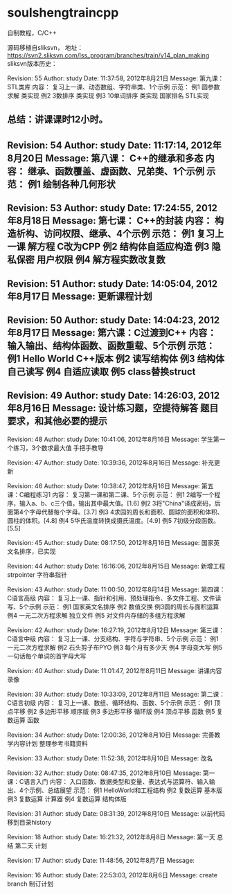 soulshengtraincpp
=================

自制教程，C/C++

源码移植自sliksvn，
地址：https://svn2.sliksvn.com/lss_program/branches/train/v14_plan_making
sliksvn版本历史：

Revision: 55
Author: study
Date: 11:37:58, 2012年8月21日
Message:
第九课： STL类库
内容：
复习上一课、动态数组、字符串类、1个示例
示范：
例1  圆参数求解 类实现
例2	3数排序 类实现
例3	10单词排序 类实现
国家排名 STL实现

总结：讲课课时12小时。
----

Revision: 54
Author: study
Date: 11:17:14, 2012年8月20日
Message:
第八课： C++的继承和多态
内容：
继承、函数覆盖、虚函数、兄弟类、1个示例
示范：
例1	绘制各种几何形状
----

Revision: 53
Author: study
Date: 17:24:55, 2012年8月18日
Message:
第七课： C++的封装
内容：
构造析构、访问权限、继承、4个示例
示范：
例1	复习上一课 解方程 C改为CPP
例2	结构体自适应构造
例3	隐私保密 用户权限
例4	解方程实数改复数 
----

Revision: 51
Author: study
Date: 14:05:04, 2012年8月17日
Message:
更新课程计划
----

Revision: 50
Author: study
Date: 14:04:23, 2012年8月17日
Message:
第六课：C过渡到C++ 
内容：
输入输出、结构体函数、函数重载、5个示例
示范：
例1	Hello World C++版本
例2	读写结构体
例3	结构体自己读写
例4	自适应读取
例5	class替换struct
----

Revision: 49
Author: study
Date: 14:26:03, 2012年8月16日
Message:
设计练习题，空提待解答
题目要求，和其他必要的提示
----

Revision: 48
Author: study
Date: 10:41:06, 2012年8月16日
Message:
学生第一个练习，3个数求最大值
手把手教导

Revision: 47
Author: study
Date: 10:39:36, 2012年8月16日
Message:
补充更新

Revision: 46
Author: study
Date: 10:38:47, 2012年8月16日
Message:
第五课：C编程练习1
内容：
复习第一课和第二课、5个示例
示范：
例1   2编写一个程序，输入a、b、c三个值，输出其中最大值。[1.6]
例2   3将"China"译成密码，后面第4个字母代替每个字母。[3.7]
例3   4求园的周长和面积、圆球的面积和体积、圆柱的体积。[4.8]
例4   5华氏温度转换成摄氏温度。[4.9]
例5   7初级分段函数。[5.5]

Revision: 45
Author: study
Date: 08:17:50, 2012年8月16日
Message:
国家英文名排序，已实现

Revision: 44
Author: study
Date: 16:16:06, 2012年8月15日
Message:
新增工程 strpointer
字符串指针

Revision: 43
Author: study
Date: 11:00:50, 2012年8月14日
Message:
第四课：C语言高级
内容：
复习上一课、指针和引用、预处理指令、多文件工程、文件读写、5个示例
示范：
例1 国家英文名排序
例2 数值交换
例3圆的周长与面积运算
例4 一元二次方程求解 独立文件
例5 对文件内存储的多组方程求解

Revision: 42
Author: study
Date: 16:27:19, 2012年8月12日
Message:
第三课：C语言中级
内容：
复习上一课、分支结构、字符与字符串、5个示例
示范：
例1 一元二次方程求解
例2 石头剪子布PYO
例3 每个月有多少天
例4 字母变大写
例5 一句话每个单词的首字母大写

Revision: 40
Author: study
Date: 11:01:47, 2012年8月11日
Message:
讲课内容录像

Revision: 39
Author: study
Date: 10:33:09, 2012年8月11日
Message:
第二课：C语言初级
内容：
复习上一课、数组、循环结构、函数、5个示例
示范：
例1 顶点平移
例2 多边形平移 顺序版
例3 多边形平移 循环版
例4 顶点平移 函数
例5 复数运算 函数

Revision: 34
Author: study
Date: 12:00:36, 2012年8月10日
Message:
完善教学内容计划
整理参考书籍资料

Revision: 33
Author: study
Date: 11:52:38, 2012年8月10日
Message:
改名

Revision: 32
Author: study
Date: 08:47:35, 2012年8月10日
Message:
第一课：C语言入门
内容：
入口函数、数据类型和变量、表达式与运算符、输入输出、4个示例、总结展望
示范：
例1 HelloWorld和工程结构
例2 复数运算 基本版
例3 复数运算 计算器
例4 复数运算 结构体版

Revision: 31
Author: study
Date: 08:31:39, 2012年8月10日
Message:
以前代码移到目录history

Revision: 18
Author: study
Date: 16:21:32, 2012年8月8日
Message:
第一天 总结
第二天 计划

Revision: 17
Author: study
Date: 11:48:56, 2012年8月7日
Message:

Revision: 16
Author: study
Date: 22:53:03, 2012年8月6日
Message:
create branch
制订计划

